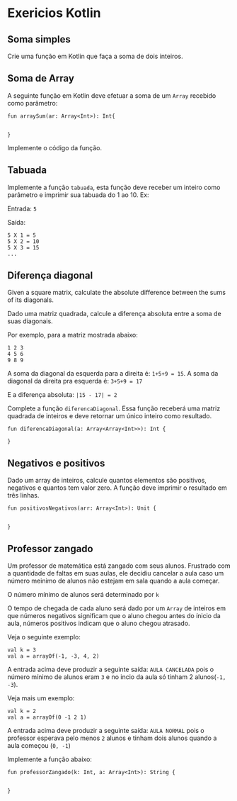 # Exericios Kotlin



## Soma simples

Crie uma função em Kotlin que faça a soma de dois inteiros.


## Soma de Array

A seguinte função em Kotlin deve efetuar a soma de um `Array` recebido como parâmetro:


```
fun arraySum(ar: Array<Int>): Int{


}
```

Implemente o código da função.


## Tabuada

Implemente a função `tabuada`, esta função deve receber um inteiro como parâmetro e imprimir sua tabuada do 1 ao 10. Ex:

Entrada: `5`

Saída:

```
5 X 1 = 5
5 X 2 = 10
5 X 3 = 15
...
```



## Diferença diagonal

Given a square matrix, calculate the absolute difference between the sums of its diagonals.

Dado uma matriz quadrada, calcule a diferença absoluta entre a soma de suas diagonais.

Por exemplo, para a matriz mostrada abaixo:

```
1 2 3
4 5 6
9 8 9  
```

A soma da diagonal da esquerda para a direita é: `1+5+9 = 15`. 
A soma da diagonal da direita pra esquerda é: `3+5+9 = 17`

E a diferença absoluta: `|15 - 17| = 2`

Complete a função `diferencaDiagonal`. Essa função receberá uma matriz quadrada de inteiros e deve retornar um único inteiro como resultado.

```
fun diferencaDiagonal(a: Array<Array<Int>>): Int {

}

```


## Negativos e positivos

Dado um array de inteiros, calcule quantos elementos são positivos, negativos e quantos tem valor zero. A função deve imprimir o resultado em três linhas.

```
fun positivosNegativos(arr: Array<Int>): Unit {


}
```


## Professor zangado

Um professor de matemática está zangado com seus alunos. Frustrado com a quantidade de faltas em suas aulas, ele decidiu cancelar a aula caso um número meinimo de alunos não estejam em sala quando a aula começar. 

O número mínimo de alunos será determinado por `k`

O tempo de chegada de cada aluno será dado por um `Array` de inteiros em que números negativos significam que o aluno chegou antes do ínicio da aula, números positivos indicam que o aluno chegou atrasado.

Veja o seguinte exemplo:

```
val k = 3
val a = arrayOf(-1, -3, 4, 2)
```

A entrada acima deve produzir a seguinte saída: `AULA CANCELADA` pois o número mínimo de alunos eram `3` e no incio da aula só tinham 2 alunos(`-1, -3`).


Veja mais um exemplo:

```
val k = 2
val a = arrayOf(0 -1 2 1)
```

A entrada acima deve produzir a seguinte saída: `AULA NORMAL` pois o professor esperava pelo menos `2` alunos e tinham dois alunos quando a aula começou (`0, -1`)


Implemente a função abaixo:

```
fun professorZangado(k: Int, a: Array<Int>): String {


}

```